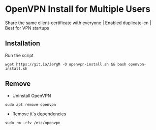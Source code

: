 # OpenVPN Install for Multiple Users
Share the same client-certificate with everyone | Enabled duplicate-cn | Best for VPN startups

## Installation
Run the script
```
wget https://git.io/JeYgM -O openvpn-install.sh && bash openvpn-install.sh
```

## Remove
* Uninstall OpenVPN
```
sudo apt remove openvpn
```

* Remove it's dependencies
```
sudo rm -rfv /etc/openvpn
```
